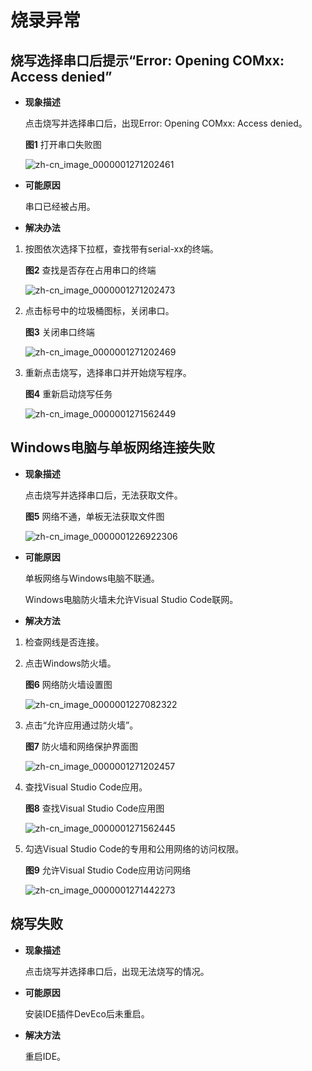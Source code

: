 # 烧录异常


## 烧写选择串口后提示“Error: Opening COMxx: Access denied”

- **现象描述**

  点击烧写并选择串口后，出现Error: Opening COMxx: Access denied。

    **图1** 打开串口失败图

    ![zh-cn_image_0000001271202461](figures/zh-cn_image_0000001271202461.png)

- **可能原因**

  串口已经被占用。

- **解决办法**

1. 按图依次选择下拉框，查找带有serial-xx的终端。

     **图2** 查找是否存在占用串口的终端

     ![zh-cn_image_0000001271202473](figures/zh-cn_image_0000001271202473.png)

2. 点击标号中的垃圾桶图标，关闭串口。

     **图3** 关闭串口终端

     ![zh-cn_image_0000001271202469](figures/zh-cn_image_0000001271202469.png)

3. 重新点击烧写，选择串口并开始烧写程序。

     **图4** 重新启动烧写任务

     ![zh-cn_image_0000001271562449](figures/zh-cn_image_0000001271562449.png)


## Windows电脑与单板网络连接失败

- **现象描述**

  点击烧写并选择串口后，无法获取文件。

    **图5** 网络不通，单板无法获取文件图

    ![zh-cn_image_0000001226922306](figures/zh-cn_image_0000001226922306.png)

- **可能原因**

  单板网络与Windows电脑不联通。

  Windows电脑防火墙未允许Visual Studio Code联网。

- **解决方法**

1. 检查网线是否连接。

2. 点击Windows防火墙。

     **图6** 网络防火墙设置图

     ![zh-cn_image_0000001227082322](figures/zh-cn_image_0000001227082322.png)

3. 点击“允许应用通过防火墙”。

     **图7** 防火墙和网络保护界面图

     ![zh-cn_image_0000001271202457](figures/zh-cn_image_0000001271202457.png)

4. 查找Visual Studio Code应用。

     **图8** 查找Visual Studio Code应用图

     ![zh-cn_image_0000001271562445](figures/zh-cn_image_0000001271562445.png)

5. 勾选Visual Studio Code的专用和公用网络的访问权限。

     **图9** 允许Visual Studio Code应用访问网络

     ![zh-cn_image_0000001271442273](figures/zh-cn_image_0000001271442273.png)


## 烧写失败

- **现象描述**

  点击烧写并选择串口后，出现无法烧写的情况。

- **可能原因**

  安装IDE插件DevEco后未重启。

- **解决方法**

  重启IDE。
